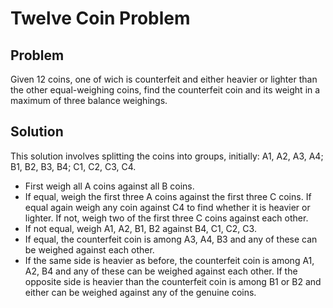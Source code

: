 # Twelve Coin Problem 

## Problem 
Given 12 coins, one of wich is counterfeit and either heavier or lighter than the other equal-weighing coins, find the counterfeit coin and its weight in a maximum of three balance weighings. 

## Solution 
This solution involves splitting the coins into groups, initially: A1, A2, A3, A4; B1, B2, B3, B4; C1, C2, C3, C4. 
* First weigh all A coins against all B coins. 
* If equal, weigh the first three A coins against the first three C coins. If equal again weigh any coin against C4 to find whether it is heavier or lighter. If not, weigh two of the first three C coins against each other.
* If not equal, weigh A1, A2, B1, B2 against B4, C1, C2, C3.
* If equal, the counterfeit coin is among A3, A4, B3 and any of these can be weighed against each other.
* If the same side is heavier as before, the counterfeit coin is among A1, A2, B4 and any of these can be weighed against each other. If the opposite side is heavier than the counterfeit coin is among B1 or B2 and either can be weighed against any of the genuine coins. 
